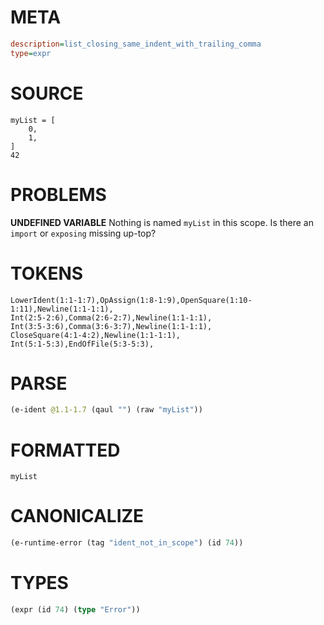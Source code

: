 # META
~~~ini
description=list_closing_same_indent_with_trailing_comma
type=expr
~~~
# SOURCE
~~~roc
myList = [
    0,
    1,
]
42
~~~
# PROBLEMS
**UNDEFINED VARIABLE**
Nothing is named `myList` in this scope.
Is there an `import` or `exposing` missing up-top?

# TOKENS
~~~zig
LowerIdent(1:1-1:7),OpAssign(1:8-1:9),OpenSquare(1:10-1:11),Newline(1:1-1:1),
Int(2:5-2:6),Comma(2:6-2:7),Newline(1:1-1:1),
Int(3:5-3:6),Comma(3:6-3:7),Newline(1:1-1:1),
CloseSquare(4:1-4:2),Newline(1:1-1:1),
Int(5:1-5:3),EndOfFile(5:3-5:3),
~~~
# PARSE
~~~clojure
(e-ident @1.1-1.7 (qaul "") (raw "myList"))
~~~
# FORMATTED
~~~roc
myList
~~~
# CANONICALIZE
~~~clojure
(e-runtime-error (tag "ident_not_in_scope") (id 74))
~~~
# TYPES
~~~clojure
(expr (id 74) (type "Error"))
~~~
